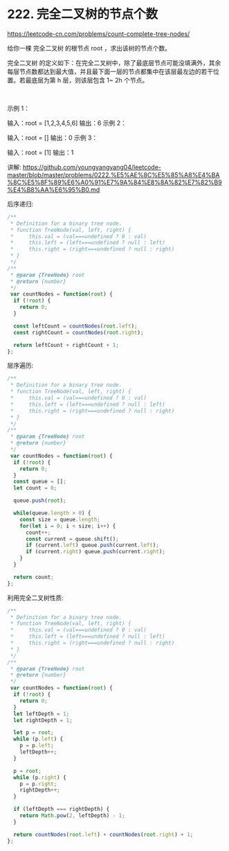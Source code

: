 # 222. 完全二叉树的节点个数

https://leetcode-cn.com/problems/count-complete-tree-nodes/


给你一棵 完全二叉树 的根节点 root ，求出该树的节点个数。

完全二叉树 的定义如下：在完全二叉树中，除了最底层节点可能没填满外，其余每层节点数都达到最大值，并且最下面一层的节点都集中在该层最左边的若干位置。若最底层为第 h 层，则该层包含 1~ 2h 个节点。

 

示例 1：


输入：root = [1,2,3,4,5,6]
输出：6
示例 2：

输入：root = []
输出：0
示例 3：

输入：root = [1]
输出：1


讲解:
https://github.com/youngyangyang04/leetcode-master/blob/master/problems/0222.%E5%AE%8C%E5%85%A8%E4%BA%8C%E5%8F%89%E6%A0%91%E7%9A%84%E8%8A%82%E7%82%B9%E4%B8%AA%E6%95%B0.md


后序递归:
```js
/**
 * Definition for a binary tree node.
 * function TreeNode(val, left, right) {
 *     this.val = (val===undefined ? 0 : val)
 *     this.left = (left===undefined ? null : left)
 *     this.right = (right===undefined ? null : right)
 * }
 */
/**
 * @param {TreeNode} root
 * @return {number}
 */
 var countNodes = function(root) {
  if (!root) {
    return 0;
  }

  const leftCount = countNodes(root.left);
  const rightCount = countNodes(root.right);

  return leftCount + rightCount + 1;
};
```

层序遍历:
```js
/**
 * Definition for a binary tree node.
 * function TreeNode(val, left, right) {
 *     this.val = (val===undefined ? 0 : val)
 *     this.left = (left===undefined ? null : left)
 *     this.right = (right===undefined ? null : right)
 * }
 */
/**
 * @param {TreeNode} root
 * @return {number}
 */
 var countNodes = function(root) {
  if (!root) {
    return 0;
  }
  const queue = [];
  let count = 0;

  queue.push(root);

  while(queue.length > 0) {
    const size = queue.length;
    for(let i = 0; i < size; i++) {
      count++;
      const current = queue.shift();
      if (current.left) queue.push(current.left);
      if (current.right) queue.push(current.right);
    }
  }

  return count;
};
```

利用完全二叉树性质:
```js
/**
 * Definition for a binary tree node.
 * function TreeNode(val, left, right) {
 *     this.val = (val===undefined ? 0 : val)
 *     this.left = (left===undefined ? null : left)
 *     this.right = (right===undefined ? null : right)
 * }
 */
/**
 * @param {TreeNode} root
 * @return {number}
 */
 var countNodes = function(root) {
  if (!root) {
    return 0;
  }
  let leftDepth = 1;
  let rightDepth = 1;

  let p = root;
  while (p.left) {
    p = p.left;
    leftDepth++;
  }

  p = root;
  while (p.right) {
    p = p.right;
    rightDepth++;
  }

  if (leftDepth === rightDepth) {
    return Math.pow(2, leftDepth) - 1;
  }

  return countNodes(root.left) + countNodes(root.right) + 1;
};
```

